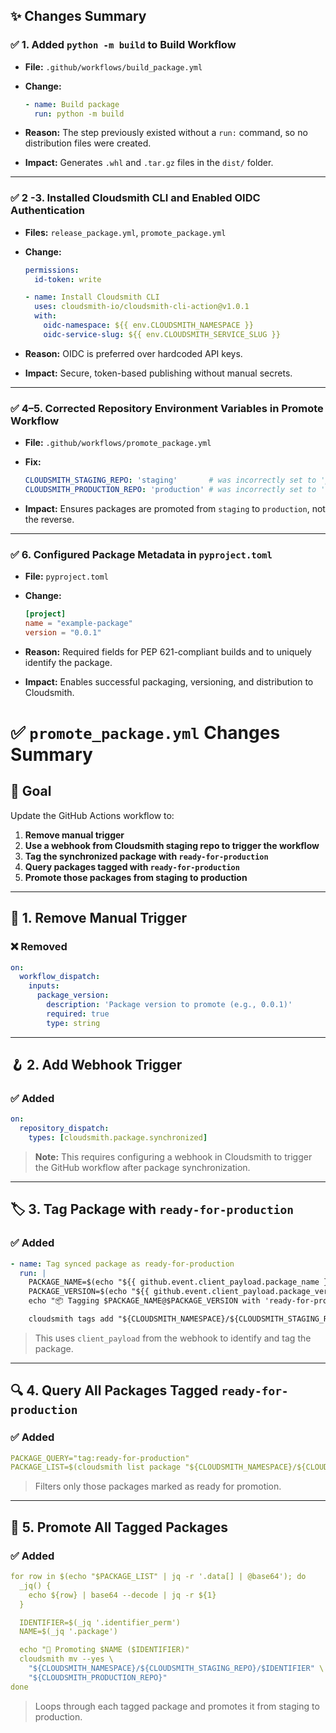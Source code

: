 ## ✨ Changes Summary

### ✅ 1. **Added `python -m build` to Build Workflow**

* **File:** `.github/workflows/build_package.yml`
* **Change:**

  ```yaml
  - name: Build package
    run: python -m build
  ```
* **Reason:** The step previously existed without a `run:` command, so no distribution files were created.
* **Impact:** Generates `.whl` and `.tar.gz` files in the `dist/` folder.

---

### ✅ 2 -3. **Installed Cloudsmith CLI and Enabled OIDC Authentication**

* **Files:** `release_package.yml`, `promote_package.yml`
* **Change:**

  ```yaml
  permissions:
    id-token: write

  - name: Install Cloudsmith CLI
    uses: cloudsmith-io/cloudsmith-cli-action@v1.0.1
    with:
      oidc-namespace: ${{ env.CLOUDSMITH_NAMESPACE }}
      oidc-service-slug: ${{ env.CLOUDSMITH_SERVICE_SLUG }}
  ```
* **Reason:** OIDC is preferred over hardcoded API keys.
* **Impact:** Secure, token-based publishing without manual secrets.

---

### ✅ 4–5. **Corrected Repository Environment Variables in Promote Workflow**

* **File:** `.github/workflows/promote_package.yml`
* **Fix:**

  ```yaml
  CLOUDSMITH_STAGING_REPO: 'staging'       # was incorrectly set to 'production'
  CLOUDSMITH_PRODUCTION_REPO: 'production' # was incorrectly set to 'staging'
  ```
* **Impact:** Ensures packages are promoted from `staging` to `production`, not the reverse.

---

### ✅ 6. **Configured Package Metadata in `pyproject.toml`**

* **File:** `pyproject.toml`
* **Change:**

  ```toml
  [project]
  name = "example-package"
  version = "0.0.1"
  ```
* **Reason:** Required fields for PEP 621-compliant builds and to uniquely identify the package.
* **Impact:** Enables successful packaging, versioning, and distribution to Cloudsmith.

# ✅ `promote_package.yml` Changes Summary

## 🎯 Goal

Update the GitHub Actions workflow to:

1. **Remove manual trigger**
2. **Use a webhook from Cloudsmith staging repo to trigger the workflow**
3. **Tag the synchronized package with `ready-for-production`**
4. **Query packages tagged with `ready-for-production`**
5. **Promote those packages from staging to production**

---

## 🔄 1. Remove Manual Trigger

### ❌ Removed

```yaml
on:
  workflow_dispatch:
    inputs:
      package_version:
        description: 'Package version to promote (e.g., 0.0.1)'
        required: true
        type: string
```

---

## 🪝 2. Add Webhook Trigger

### ✅ Added

```yaml
on:
  repository_dispatch:
    types: [cloudsmith.package.synchronized]
```

> **Note:** This requires configuring a webhook in Cloudsmith to trigger the GitHub workflow after package synchronization.

---

## 🏷️ 3. Tag Package with `ready-for-production`

### ✅ Added

```yaml
- name: Tag synced package as ready-for-production
  run: |
    PACKAGE_NAME=$(echo "${{ github.event.client_payload.package_name }}")
    PACKAGE_VERSION=$(echo "${{ github.event.client_payload.package_version }}")
    echo "📦 Tagging $PACKAGE_NAME@$PACKAGE_VERSION with 'ready-for-production'"

    cloudsmith tags add "${CLOUDSMITH_NAMESPACE}/${CLOUDSMITH_STAGING_REPO}/${PACKAGE_NAME}@${PACKAGE_VERSION}" ready-for-production
```

> This uses `client_payload` from the webhook to identify and tag the package.

---

## 🔍 4. Query All Packages Tagged `ready-for-production`

### ✅ Added

```yaml
PACKAGE_QUERY="tag:ready-for-production"
PACKAGE_LIST=$(cloudsmith list package "${CLOUDSMITH_NAMESPACE}/${CLOUDSMITH_STAGING_REPO}" -q "$PACKAGE_QUERY" -F json)
```

> Filters only those packages marked as ready for promotion.

---

## 🚚 5. Promote All Tagged Packages

### ✅ Added

```yaml
for row in $(echo "$PACKAGE_LIST" | jq -r '.data[] | @base64'); do
  _jq() {
    echo ${row} | base64 --decode | jq -r ${1}
  }

  IDENTIFIER=$(_jq '.identifier_perm')
  NAME=$(_jq '.package')

  echo "🚚 Promoting $NAME ($IDENTIFIER)"
  cloudsmith mv --yes \
    "${CLOUDSMITH_NAMESPACE}/${CLOUDSMITH_STAGING_REPO}/$IDENTIFIER" \
    "${CLOUDSMITH_PRODUCTION_REPO}"
done
```

> Loops through each tagged package and promotes it from staging to production.